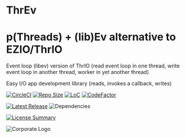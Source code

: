 # ThrEv
p(Threads) + (lib)Ev alternative to EZIO/ThrIO
==========

Event loop (libev) version of ThrIO
(read event loop in one thread,
write event loop in another thread,
worker in yet another thread)

Easy I/O app development library (reads, invokes a callback, writes)

[![CircleCI](https://img.shields.io/circleci/build/github/InnovAnon-Inc/ThrEv?color=%23FF1100&logo=InnovAnon%2C%20Inc.&logoColor=%23FF1133&style=plastic)](https://circleci.com/gh/InnovAnon-Inc/ThrEv)
[![Repo Size](https://img.shields.io/github/repo-size/InnovAnon-Inc/ThrEv?color=%23FF1100&logo=InnovAnon%2C%20Inc.&logoColor=%23FF1133&style=plastic)](https://github.com/InnovAnon-Inc/ThrEv)
[![LoC](https://tokei.rs/b1/github/InnovAnon-Inc/ThrEv?category=code)](https://github.com/InnovAnon-Inc/ThrEv)
[![CodeFactor](https://www.codefactor.io/repository/github/InnovAnon-Inc/ThrEv/badge)](https://www.codefactor.io/repository/github/InnovAnon-Inc/ThrEv)

[![Latest Release](https://img.shields.io/github/commits-since/InnovAnon-Inc/ThrEv/latest?color=%23FF1100&include_prereleases&logo=InnovAnon%2C%20Inc.&logoColor=%23FF1133&style=plastic)](https://github.com/InnovAnon-Inc/ThrEv/releases/latest)
![Dependencies](https://img.shields.io/librariesio/github/InnovAnon-Inc/ThrEv?color=%23FF1100&style=plastic)

[![License Summary](https://img.shields.io/github/license/InnovAnon-Inc/ThrEv?color=%23FF1100&label=Free%20Code%20for%20a%20Free%20World%21&logo=InnovAnon%2C%20Inc.&logoColor=%23FF1133&style=plastic)](https://tldrlegal.com/license/unlicense#summary)

![Corporate Logo](https://i.imgur.com/UD8y4Is.gif)

